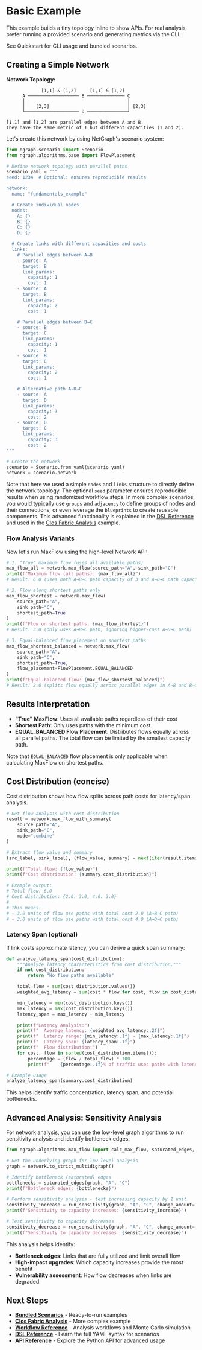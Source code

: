 # Basic Example

This example builds a tiny topology inline to show APIs. For real analysis, prefer running a provided scenario and generating metrics via the CLI.

See Quickstart for CLI usage and bundled scenarios.

## Creating a Simple Network

**Network Topology:**

```text
             [1,1] & [1,2]     [1,1] & [1,2]
      A ─────────────────── B ────────────── C
      │                                      │
      │    [2,3]                             │ [2,3]
      └──────────────────── D ───────────────┘

[1,1] and [1,2] are parallel edges between A and B.
They have the same metric of 1 but different capacities (1 and 2).
```

Let's create this network by using NetGraph's scenario system:

```python
from ngraph.scenario import Scenario
from ngraph.algorithms.base import FlowPlacement

# Define network topology with parallel paths
scenario_yaml = """
seed: 1234  # Optional: ensures reproducible results

network:
  name: "fundamentals_example"

  # Create individual nodes
  nodes:
    A: {}
    B: {}
    C: {}
    D: {}

  # Create links with different capacities and costs
  links:
    # Parallel edges between A→B
    - source: A
      target: B
      link_params:
        capacity: 1
        cost: 1
    - source: A
      target: B
      link_params:
        capacity: 2
        cost: 1

    # Parallel edges between B→C
    - source: B
      target: C
      link_params:
        capacity: 1
        cost: 1
    - source: B
      target: C
      link_params:
        capacity: 2
        cost: 1

    # Alternative path A→D→C
    - source: A
      target: D
      link_params:
        capacity: 3
        cost: 2
    - source: D
      target: C
      link_params:
        capacity: 3
        cost: 2
"""

# Create the network
scenario = Scenario.from_yaml(scenario_yaml)
network = scenario.network
```

Note that here we used a simple `nodes` and `links` structure to directly define the network topology. The optional `seed` parameter ensures reproducible results when using randomized workflow steps. In more complex scenarios, you would typically use `groups` and `adjacency` to define groups of nodes and their connections, or even leverage the `blueprints` to create reusable components. This advanced functionality is explained in the [DSL Reference](../reference/dsl.md) and used in the [Clos Fabric Analysis](clos-fabric.md) example.

### Flow Analysis Variants

Now let's run MaxFlow using the high-level Network API:

```python
# 1. "True" maximum flow (uses all available paths)
max_flow_all = network.max_flow(source_path="A", sink_path="C")
print(f"Maximum flow (all paths): {max_flow_all}")
# Result: 6.0 (uses both A→B→C path capacity of 3 and A→D→C path capacity of 3)

# 2. Flow along shortest paths only
max_flow_shortest = network.max_flow(
    source_path="A",
    sink_path="C",
    shortest_path=True
)
print(f"Flow on shortest paths: {max_flow_shortest}")
# Result: 3.0 (only uses A→B→C path, ignoring higher-cost A→D→C path)

# 3. Equal-balanced flow placement on shortest paths
max_flow_shortest_balanced = network.max_flow(
    source_path="A",
    sink_path="C",
    shortest_path=True,
    flow_placement=FlowPlacement.EQUAL_BALANCED
)
print(f"Equal-balanced flow: {max_flow_shortest_balanced}")
# Result: 2.0 (splits flow equally across parallel edges in A→B and B→C)
```

## Results Interpretation

- **"True" MaxFlow**: Uses all available paths regardless of their cost
- **Shortest Path**: Only uses paths with the minimum cost
- **EQUAL_BALANCED Flow Placement**: Distributes flows equally across all parallel paths. The total flow can be limited by the smallest capacity path.

Note that `EQUAL_BALANCED` flow placement is only applicable when calculating MaxFlow on shortest paths.

## Cost Distribution (concise)

Cost distribution shows how flow splits across path costs for latency/span analysis.

```python
# Get flow analysis with cost distribution
result = network.max_flow_with_summary(
    source_path="A",
    sink_path="C",
    mode="combine"
)

# Extract flow value and summary
(src_label, sink_label), (flow_value, summary) = next(iter(result.items()))

print(f"Total flow: {flow_value}")
print(f"Cost distribution: {summary.cost_distribution}")

# Example output:
# Total flow: 6.0
# Cost distribution: {2.0: 3.0, 4.0: 3.0}
#
# This means:
# - 3.0 units of flow use paths with total cost 2.0 (A→B→C path)
# - 3.0 units of flow use paths with total cost 4.0 (A→D→C path)
```

### Latency Span (optional)

If link costs approximate latency, you can derive a quick span summary:

```python
def analyze_latency_span(cost_distribution):
    """Analyze latency characteristics from cost distribution."""
    if not cost_distribution:
        return "No flow paths available"

    total_flow = sum(cost_distribution.values())
    weighted_avg_latency = sum(cost * flow for cost, flow in cost_distribution.items()) / total_flow

    min_latency = min(cost_distribution.keys())
    max_latency = max(cost_distribution.keys())
    latency_span = max_latency - min_latency

    print(f"Latency Analysis:")
    print(f"  Average latency: {weighted_avg_latency:.2f}")
    print(f"  Latency range: {min_latency:.1f} - {max_latency:.1f}")
    print(f"  Latency span: {latency_span:.1f}")
    print(f"  Flow distribution:")
    for cost, flow in sorted(cost_distribution.items()):
        percentage = (flow / total_flow) * 100
        print(f"    {percentage:.1f}% of traffic uses paths with latency {cost:.1f}")

# Example usage
analyze_latency_span(summary.cost_distribution)
```

This helps identify traffic concentration, latency span, and potential bottlenecks.

## Advanced Analysis: Sensitivity Analysis

For network analysis, you can use the low-level graph algorithms to run sensitivity analysis and identify bottleneck edges:

```python
from ngraph.algorithms.max_flow import calc_max_flow, saturated_edges, run_sensitivity

# Get the underlying graph for low-level analysis
graph = network.to_strict_multidigraph()

# Identify bottleneck (saturated) edges
bottlenecks = saturated_edges(graph, "A", "C")
print(f"Bottleneck edges: {bottlenecks}")

# Perform sensitivity analysis - test increasing capacity by 1 unit
sensitivity_increase = run_sensitivity(graph, "A", "C", change_amount=1.0)
print(f"Sensitivity to capacity increases: {sensitivity_increase}")

# Test sensitivity to capacity decreases
sensitivity_decrease = run_sensitivity(graph, "A", "C", change_amount=-1.0)
print(f"Sensitivity to capacity decreases: {sensitivity_decrease}")
```

This analysis helps identify:

- **Bottleneck edges**: Links that are fully utilized and limit overall flow
- **High-impact upgrades**: Which capacity increases provide the most benefit
- **Vulnerability assessment**: How flow decreases when links are degraded

## Next Steps

- **[Bundled Scenarios](bundled-scenarios.md)** - Ready-to-run examples
- **[Clos Fabric Analysis](clos-fabric.md)** - More complex example
- **[Workflow Reference](../reference/workflow.md)** - Analysis workflows and Monte Carlo simulation
- **[DSL Reference](../reference/dsl.md)** - Learn the full YAML syntax for scenarios
- **[API Reference](../reference/api.md)** - Explore the Python API for advanced usage
